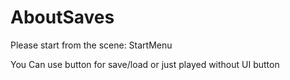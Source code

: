 # AboutSaves
 
Please start from the scene: StartMenu

You Can use button for save/load or just played without UI button
